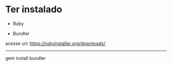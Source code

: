 # Ter instalado 

- Ruby

- Bundler 

acesse url: https://rubyinstaller.org/downloads/

---
gem install bundler


